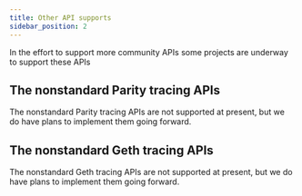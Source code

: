 ```yaml
---
title: Other API supports
sidebar_position: 2
---
```


In the effort to support more community APIs some projects are underway to support these APIs

## The nonstandard Parity tracing APIs

The nonstandard Parity tracing APIs are not supported at present, but we do have plans to implement them going forward.

## The nonstandard Geth tracing APIs

The nonstandard Geth tracing APIs are not supported at present, but we do have plans to implement them going forward.

